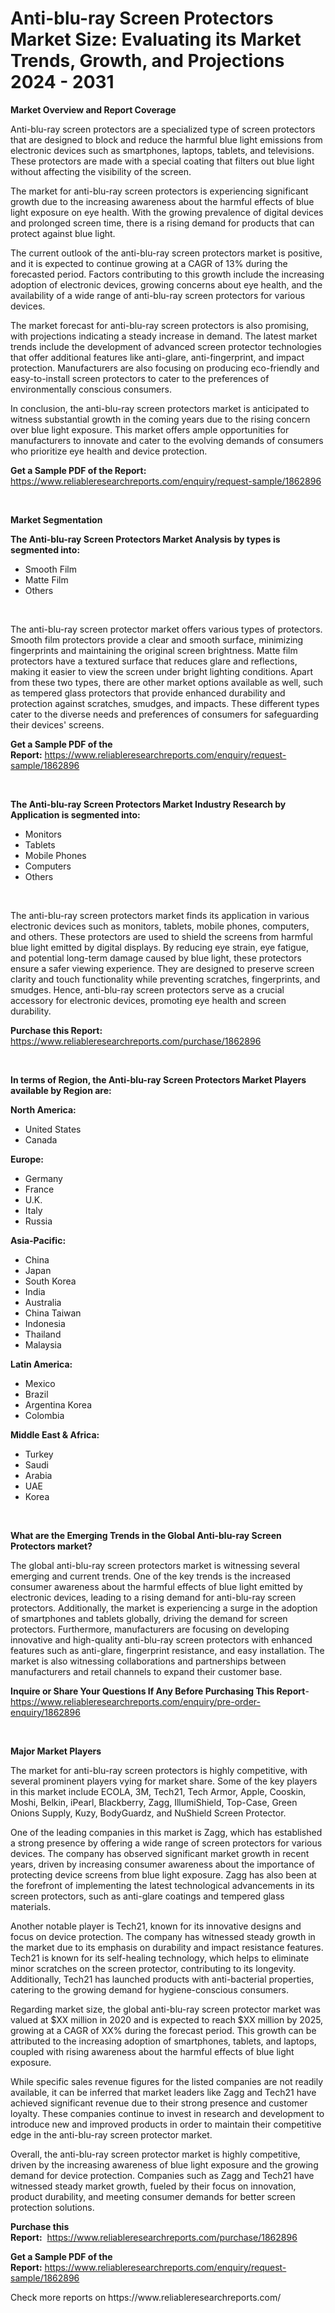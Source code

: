 <p><h1>Anti-blu-ray Screen Protectors Market Size: Evaluating its Market Trends, Growth, and Projections 2024 - 2031</h1></p><p><strong>Market Overview and Report Coverage</strong></p>
<p><p>Anti-blu-ray screen protectors are a specialized type of screen protectors that are designed to block and reduce the harmful blue light emissions from electronic devices such as smartphones, laptops, tablets, and televisions. These protectors are made with a special coating that filters out blue light without affecting the visibility of the screen.</p><p>The market for anti-blu-ray screen protectors is experiencing significant growth due to the increasing awareness about the harmful effects of blue light exposure on eye health. With the growing prevalence of digital devices and prolonged screen time, there is a rising demand for products that can protect against blue light.</p><p>The current outlook of the anti-blu-ray screen protectors market is positive, and it is expected to continue growing at a CAGR of 13% during the forecasted period. Factors contributing to this growth include the increasing adoption of electronic devices, growing concerns about eye health, and the availability of a wide range of anti-blu-ray screen protectors for various devices.</p><p>The market forecast for anti-blu-ray screen protectors is also promising, with projections indicating a steady increase in demand. The latest market trends include the development of advanced screen protector technologies that offer additional features like anti-glare, anti-fingerprint, and impact protection. Manufacturers are also focusing on producing eco-friendly and easy-to-install screen protectors to cater to the preferences of environmentally conscious consumers.</p><p>In conclusion, the anti-blu-ray screen protectors market is anticipated to witness substantial growth in the coming years due to the rising concern over blue light exposure. This market offers ample opportunities for manufacturers to innovate and cater to the evolving demands of consumers who prioritize eye health and device protection.</p></p>
<p><strong>Get a Sample PDF of the Report:</strong> <a href="https://www.reliableresearchreports.com/enquiry/request-sample/1862896">https://www.reliableresearchreports.com/enquiry/request-sample/1862896</a></p>
<p>&nbsp;</p>
<p><strong>Market Segmentation</strong></p>
<p><strong>The Anti-blu-ray Screen Protectors Market Analysis by types is segmented into:</strong></p>
<p><ul><li>Smooth Film</li><li>Matte Film</li><li>Others</li></ul></p>
<p>&nbsp;</p>
<p><p>The anti-blu-ray screen protector market offers various types of protectors. Smooth film protectors provide a clear and smooth surface, minimizing fingerprints and maintaining the original screen brightness. Matte film protectors have a textured surface that reduces glare and reflections, making it easier to view the screen under bright lighting conditions. Apart from these two types, there are other market options available as well, such as tempered glass protectors that provide enhanced durability and protection against scratches, smudges, and impacts. These different types cater to the diverse needs and preferences of consumers for safeguarding their devices' screens.</p></p>
<p><strong>Get a Sample PDF of the Report:</strong>&nbsp;<a href="https://www.reliableresearchreports.com/enquiry/request-sample/1862896">https://www.reliableresearchreports.com/enquiry/request-sample/1862896</a></p>
<p>&nbsp;</p>
<p><strong>The Anti-blu-ray Screen Protectors Market Industry Research by Application is segmented into:</strong></p>
<p><ul><li>Monitors</li><li>Tablets</li><li>Mobile Phones</li><li>Computers</li><li>Others</li></ul></p>
<p>&nbsp;</p>
<p><p>The anti-blu-ray screen protectors market finds its application in various electronic devices such as monitors, tablets, mobile phones, computers, and others. These protectors are used to shield the screens from harmful blue light emitted by digital displays. By reducing eye strain, eye fatigue, and potential long-term damage caused by blue light, these protectors ensure a safer viewing experience. They are designed to preserve screen clarity and touch functionality while preventing scratches, fingerprints, and smudges. Hence, anti-blu-ray screen protectors serve as a crucial accessory for electronic devices, promoting eye health and screen durability.</p></p>
<p><strong>Purchase this Report:</strong>&nbsp; <a href="https://www.reliableresearchreports.com/purchase/1862896">https://www.reliableresearchreports.com/purchase/1862896</a></p>
<p>&nbsp;</p>
<p><strong>In terms of Region, the Anti-blu-ray Screen Protectors Market Players available by Region are:</strong></p>
<p>
    <p> <strong> North America: </strong>
        <ul>
            <li>United States</li>
            <li>Canada</li>
        </ul>
        </p> 
    <p> <strong> Europe: </strong>
        <ul>
            <li>Germany</li>
            <li>France</li>
            <li>U.K.</li>
            <li>Italy</li>
            <li>Russia</li>
        </ul>
        </p> 
    <p> <strong> Asia-Pacific: </strong>
        <ul>
            <li>China</li>
            <li>Japan</li>
            <li>South Korea</li>
            <li>India</li>
            <li>Australia</li>
            <li>China Taiwan</li>
            <li>Indonesia</li>
            <li>Thailand</li>
            <li>Malaysia</li>
        </ul>
        </p> 
    <p> <strong> Latin America: </strong>
        <ul>
            <li>Mexico</li>
            <li>Brazil</li>
            <li>Argentina Korea</li>
            <li>Colombia</li>
        </ul>
        </p> 
    <p> <strong> Middle East & Africa: </strong>
        <ul>
            <li>Turkey</li>
            <li>Saudi</li>
            <li>Arabia</li>
            <li>UAE</li>
            <li>Korea</li>
        </ul>
    </p>
    </p>
<p>&nbsp;</p>
<p><strong>What are the Emerging Trends in the Global Anti-blu-ray Screen Protectors market?</strong></p>
<p><p>The global anti-blu-ray screen protectors market is witnessing several emerging and current trends. One of the key trends is the increased consumer awareness about the harmful effects of blue light emitted by electronic devices, leading to a rising demand for anti-blu-ray screen protectors. Additionally, the market is experiencing a surge in the adoption of smartphones and tablets globally, driving the demand for screen protectors. Furthermore, manufacturers are focusing on developing innovative and high-quality anti-blu-ray screen protectors with enhanced features such as anti-glare, fingerprint resistance, and easy installation. The market is also witnessing collaborations and partnerships between manufacturers and retail channels to expand their customer base.</p></p>
<p><strong>Inquire or Share Your Questions If Any Before Purchasing This Report</strong>- <a href="https://www.reliableresearchreports.com/enquiry/pre-order-enquiry/1862896">https://www.reliableresearchreports.com/enquiry/pre-order-enquiry/1862896</a></p>
<p>&nbsp;</p>
<p><strong>Major Market Players</strong></p>
<p><p>The market for anti-blu-ray screen protectors is highly competitive, with several prominent players vying for market share. Some of the key players in this market include ECOLA, 3M, Tech21, Tech Armor, Apple, Cooskin, Moshi, Belkin, iPearl, Blackberry, Zagg, IllumiShield, Top-Case, Green Onions Supply, Kuzy, BodyGuardz, and NuShield Screen Protector.</p><p>One of the leading companies in this market is Zagg, which has established a strong presence by offering a wide range of screen protectors for various devices. The company has observed significant market growth in recent years, driven by increasing consumer awareness about the importance of protecting device screens from blue light exposure. Zagg has also been at the forefront of implementing the latest technological advancements in its screen protectors, such as anti-glare coatings and tempered glass materials.</p><p>Another notable player is Tech21, known for its innovative designs and focus on device protection. The company has witnessed steady growth in the market due to its emphasis on durability and impact resistance features. Tech21 is known for its self-healing technology, which helps to eliminate minor scratches on the screen protector, contributing to its longevity. Additionally, Tech21 has launched products with anti-bacterial properties, catering to the growing demand for hygiene-conscious consumers.</p><p>Regarding market size, the global anti-blu-ray screen protector market was valued at $XX million in 2020 and is expected to reach $XX million by 2025, growing at a CAGR of XX% during the forecast period. This growth can be attributed to the increasing adoption of smartphones, tablets, and laptops, coupled with rising awareness about the harmful effects of blue light exposure.</p><p>While specific sales revenue figures for the listed companies are not readily available, it can be inferred that market leaders like Zagg and Tech21 have achieved significant revenue due to their strong presence and customer loyalty. These companies continue to invest in research and development to introduce new and improved products in order to maintain their competitive edge in the anti-blu-ray screen protector market.</p><p>Overall, the anti-blu-ray screen protector market is highly competitive, driven by the increasing awareness of blue light exposure and the growing demand for device protection. Companies such as Zagg and Tech21 have witnessed steady market growth, fueled by their focus on innovation, product durability, and meeting consumer demands for better screen protection solutions.</p></p>
<p><strong>Purchase this Report:</strong>&nbsp;&nbsp;<a href="https://www.reliableresearchreports.com/purchase/1862896">https://www.reliableresearchreports.com/purchase/1862896</a></p>
<p></p>
<p><strong>Get a Sample PDF of the Report:</strong>&nbsp;<a href="https://www.reliableresearchreports.com/enquiry/request-sample/1862896">https://www.reliableresearchreports.com/enquiry/request-sample/1862896</a></p>
<p>Check more reports on https://www.reliableresearchreports.com/</p>